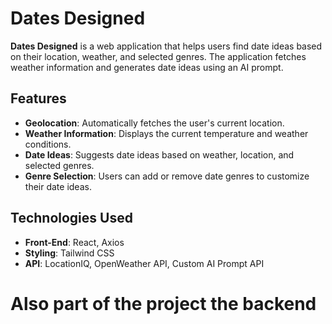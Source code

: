 # Dates Designed

**Dates Designed** is a web application that helps users find date ideas based on their location, weather, and selected genres. The application fetches weather information and generates date ideas using an AI prompt.

## Features

- **Geolocation**: Automatically fetches the user's current location.
- **Weather Information**: Displays the current temperature and weather conditions.
- **Date Ideas**: Suggests date ideas based on weather, location, and selected genres.
- **Genre Selection**: Users can add or remove date genres to customize their date ideas.

## Technologies Used

- **Front-End**: React, Axios
- **Styling**: Tailwind CSS
- **API**: LocationIQ, OpenWeather API, Custom AI Prompt API

# Also part of the project the backend
